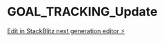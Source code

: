 # GOAL_TRACKING_Update

[Edit in StackBlitz next generation editor ⚡️](https://stackblitz.com/~/github.com/adarshkendre/GOAL_TRACKING_Update)